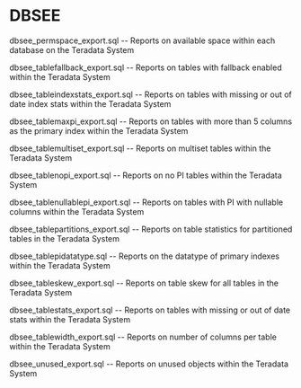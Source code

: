 # DBSEE


dbsee_permspace_export.sql --
Reports on available space within each database on the Teradata System

dbsee_tablefallback_export.sql -- 
Reports on tables with fallback enabled within the Teradata System

dbsee_tableindexstats_export.sql --
Reports on tables with missing or out of date index stats within the Teradata System

dbsee_tablemaxpi_export.sql --
Reports on tables with more than 5 columns as the primary index within the Teradata System

dbsee_tablemultiset_export.sql --
Reports on multiset tables within the Teradata System

dbsee_tablenopi_export.sql --
Reports on no PI tables within the Teradata System

dbsee_tablenullablepi_export.sql --
Reports on tables with PI with nullable columns within the Teradata System

dbsee_tablepartitions_export.sql --
Reports on table statistics for partitioned tables in the Teradata System

dbsee_tablepidatatype.sql --
Reports on the datatype of primary indexes within the Teradata System

dbsee_tableskew_export.sql --
Reports on table skew for all tables in the Teradata System  

dbsee_tablestats_export.sql --
Reports on tables with missing or out of date stats within the Teradata System

dbsee_tablewidth_export.sql --
Reports on number of columns per table within the Teradata System

dbsee_unused_export.sql --
Reports on unused objects within the Teradata System 
